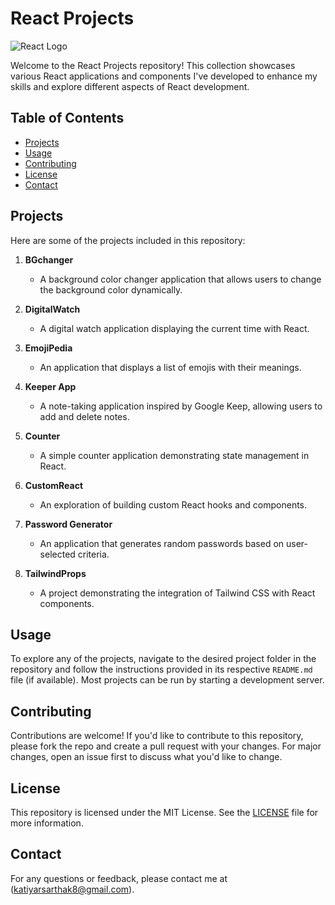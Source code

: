 # React Projects

![React Logo](https://upload.wikimedia.org/wikipedia/commons/a/a7/React-icon.svg)

Welcome to the React Projects repository! This collection showcases various React applications and components I've developed to enhance my skills and explore different aspects of React development.


## Table of Contents

- [Projects](#projects)
- [Usage](#usage)
- [Contributing](#contributing)
- [License](#license)
- [Contact](#contact)

## Projects

Here are some of the projects included in this repository:

1. **BGchanger**
   - A background color changer application that allows users to change the background color dynamically.

2. **DigitalWatch**
   - A digital watch application displaying the current time with React.

3. **EmojiPedia**
   - An application that displays a list of emojis with their meanings.

4. **Keeper App**
   - A note-taking application inspired by Google Keep, allowing users to add and delete notes.

5. **Counter**
   - A simple counter application demonstrating state management in React.

6. **CustomReact**
   - An exploration of building custom React hooks and components.

7. **Password Generator**
   - An application that generates random passwords based on user-selected criteria.

8. **TailwindProps**
   - A project demonstrating the integration of Tailwind CSS with React components.

## Usage

To explore any of the projects, navigate to the desired project folder in the repository and follow the instructions provided in its respective `README.md` file (if available). Most projects can be run by starting a development server.

## Contributing

Contributions are welcome! If you'd like to contribute to this repository, please fork the repo and create a pull request with your changes. For major changes, open an issue first to discuss what you'd like to change.

## License

This repository is licensed under the MIT License. See the [LICENSE](LICENSE) file for more information.

## Contact

For any questions or feedback, please contact me at (katiyarsarthak8@gmail.com).
